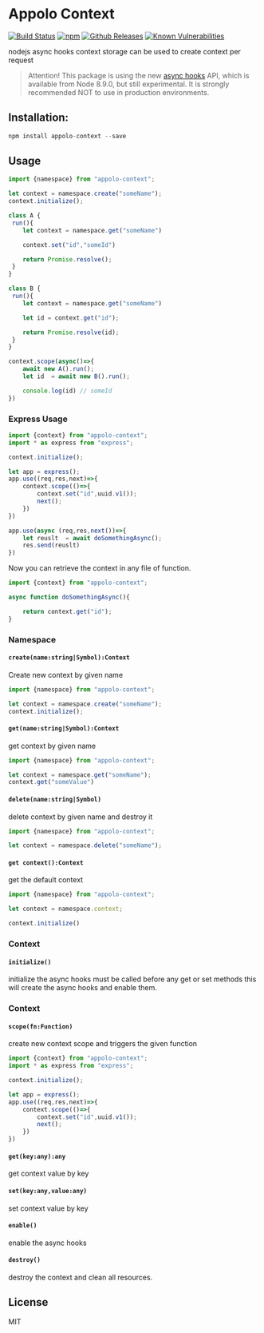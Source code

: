 # Appolo Context
[![Build Status](https://travis-ci.org/shmoop207/appolo-context.svg?branch=master)](https://travis-ci.org/shmoop207/appolo-context)
[![npm](http://img.shields.io/npm/v/appolo-context.svg?style=flat-square)](https://www.npmjs.org/package/appolo-context)
[![Github Releases](https://img.shields.io/npm/dm/appolo-context.svg?style=flat-square)](https://github.com/shmoop207/appolo-context)
[![Known Vulnerabilities](https://snyk.io/test/github/shmoop207/appolo-context/badge.svg)](https://snyk.io/test/github/shmoop207/appolo-context)

nodejs async hooks context storage
can be used to create context per request

> Attention! This package is using the new [async hooks](https://nodejs.org/api/async_hooks.html) API, which is available from Node 8.9.0, but still experimental. It is strongly recommended NOT to use in production environments.


## Installation:

```javascript
npm install appolo-context --save
```

## Usage
```javascript
import {namespace} from "appolo-context";

let context = namespace.create("someName");
context.initialize();

class A {
 run(){
    let context = namespace.get("someName")

    context.set("id","someId")

    return Promise.resolve();
 }
}

class B {
 run(){
    let context = namespace.get("someName")

    let id = context.get("id");

    return Promise.resolve(id);
 }
}

context.scope(async()=>{
    await new A().run();
    let id  = await new B().run();

    console.log(id) // someId
})


```

### Express Usage
```javascript
import {context} from "appolo-context";
import * as express from "express";

context.initialize();

let app = express();
app.use((req,res,next)=>{
    context.scope(()=>{
        context.set("id",uuid.v1());
        next();
    })
})

app.use(async (req,res,next())=>{
    let reuslt  = await doSomethingAsync();
    res.send(reuslt)
})
```
Now you can retrieve the context in any file of function.
```javascript
import {context} from "appolo-context";

async function doSomethingAsync(){

    return context.get("id");
}

```

### Namespace

#### `create(name:string|Symbol):Context`
Create new context by given name
```javascript
import {namespace} from "appolo-context";

let context = namespace.create("someName");
context.initialize();
```

#### `get(name:string|Symbol):Context`
get context by given name
```javascript
import {namespace} from "appolo-context";

let context = namespace.get("someName");
context.get("someValue")
```

#### `delete(name:string|Symbol)`
delete context by given name and destroy it
```javascript
import {namespace} from "appolo-context";

let context = namespace.delete("someName");
```

#### `get context():Context`
get the default context
```javascript
import {namespace} from "appolo-context";

let context = namespace.context;

context.initialize()
```

### Context
#### `initialize()`
initialize the async hooks must be called before any get or set methods
this will create the async hooks and enable them.

### Context
#### `scope(fn:Function)`
create new context scope and triggers the given function
```javascript
import {context} from "appolo-context";
import * as express from "express";

context.initialize();

let app = express();
app.use((req,res,next)=>{
    context.scope(()=>{
        context.set("id",uuid.v1());
        next();
    })
})
```

#### `get(key:any):any`
get context value by key

#### `set(key:any,value:any)`
set context value by key

#### `enable()`
enable the async hooks

#### `destroy()`
destroy the context and clean all resources.
## License
MIT